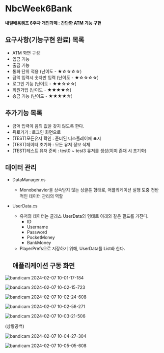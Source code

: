 # NbcWeek6Bank
**내일배움캠프 6주차 개인과제 : 간단한 ATM 기능 구현**

## 요구사항(기능구현 완료) 목록
- ATM 화면 구성
- 입금 기능
- 출금 기능
- 통화 단위 적용 (난이도 - ★☆☆☆☆)
- 금액 입력시 숫자만 입력 (난이도 - ★☆☆☆☆)
- 로그인 기능 (난이도 - ★★☆☆☆)
- 회원가입 (난이도 - ★★★★☆)
- 송금 기능 (난이도 - ★★★★☆)

## 추가기능 목록
- 금액 입력이 음의 값을 갖지 않도록 한다.
- 뒤로가기 : 로그인 화면으로
- (TEST)모든유저 확인 : 준비된 디스플레이에 표시
- (TEST)데이터 초기화 : 모든 유저 정보 삭제
- (TEST)테스트 유저 준비 : test0 ~ test3 유저를 생성(이미 존재 시 초기화)

## 데이터 관리
- DataManager.cs
  - Monobehavior을 상속받지 않는 싱글톤 형태로, 어플리케이션 실행 도중 전반적인 데이터 관리의 역할
- UserData.cs
  - 유저의 데이터는 클래스 UserData의 형태로 아래와 같은 필드를 가진다.
    - ID
    - Username
    - Password
    - PocketMoney
    - BankMoney
  - PlayerPrefs으로 저장하기 위해, UserData를 List화 한다.
 
  ## 애플리케이션 구동 화면
![bandicam 2024-02-07 10-01-17-184](https://github.com/EcchiClone/NbcWeek6Bank/assets/21221633/f6dd3008-23b6-4cf8-867e-8ed9cf02c16b)

![bandicam 2024-02-07 10-02-15-723](https://github.com/EcchiClone/NbcWeek6Bank/assets/21221633/528a4970-4d70-41bd-b350-e2b47b41d32e)

![bandicam 2024-02-07 10-02-24-608](https://github.com/EcchiClone/NbcWeek6Bank/assets/21221633/783a639b-23c6-4e56-ab7d-5d59e373e95c)

![bandicam 2024-02-07 10-02-58-271](https://github.com/EcchiClone/NbcWeek6Bank/assets/21221633/e809caab-1255-4b17-ac8b-383dfb83361e)

![bandicam 2024-02-07 10-03-21-506](https://github.com/EcchiClone/NbcWeek6Bank/assets/21221633/d12f7d60-ea3a-4742-8b66-b88dd26c8052)

(상황공백)

![bandicam 2024-02-07 10-04-27-304](https://github.com/EcchiClone/NbcWeek6Bank/assets/21221633/e7f4d1f1-f85b-464f-8c9b-96f13249bb16)

![bandicam 2024-02-07 10-05-05-608](https://github.com/EcchiClone/NbcWeek6Bank/assets/21221633/e2621484-8202-4b9d-9037-5c1ec8c172dc)






